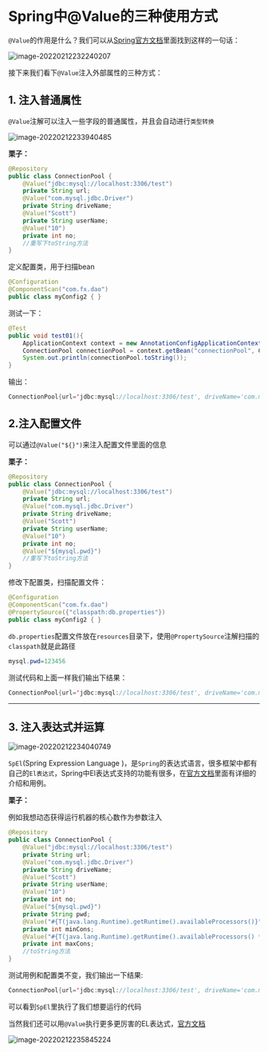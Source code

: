 # Spring中@Value的三种使用方式

`@Value`的作用是什么？我们可以从<a href="https://docs.spring.io/spring-framework/docs/current/reference/html/core.html#beans-factory-nature">Spring官方文档</a>里面找到这样的一句话：

![image-20220212232240207](https://cdn.fengxianhub.top/resources-master/202202122322284.png)

接下来我们看下`@Value`注入外部属性的三种方式：

## 1. 注入普通属性

`@Value`注解可以注入一些字段的普通属性，并且会自动进行`类型转换`

![image-20220212233940485](https://cdn.fengxianhub.top/resources-master/202202122339594.png)

**栗子：**

```java
@Repository
public class ConnectionPool {
    @Value("jdbc:mysql://localhost:3306/test")
    private String url;
    @Value("com.mysql.jdbc.Driver")
    private String driveName;
    @Value("Scott")
    private String userName;
    @Value("10")
    private int no;
    //重写下toString方法
}
```

定义配置类，用于扫描bean

```java
@Configuration
@ComponentScan("com.fx.dao")
public class myConfig2 { }
```

测试一下：

```java
@Test
public void test01(){
    ApplicationContext context = new AnnotationConfigApplicationContext(myConfig2.class);
    ConnectionPool connectionPool = context.getBean("connectionPool", ConnectionPool.class);
    System.out.println(connectionPool.toString());
}
```

输出：

````java
ConnectionPool{url='jdbc:mysql://localhost:3306/test', driveName='com.mysql.jdbc.Driver', userName='Scott',no=10}
````



## 2.注入配置文件

可以通过`@Value("${}")`来注入配置文件里面的信息

**栗子：**

```java
@Repository
public class ConnectionPool {
    @Value("jdbc:mysql://localhost:3306/test")
    private String url;
    @Value("com.mysql.jdbc.Driver")
    private String driveName;
    @Value("Scott")
    private String userName;
    @Value("10")
    private int no;
    @Value("${mysql.pwd}")
    //重写下toString方法
}
```

修改下配置类，扫描配置文件：

```java
@Configuration
@ComponentScan("com.fx.dao")
@PropertySource({"classpath:db.properties"})
public class myConfig2 { }
```

`db.properties`配置文件放在`resources`目录下，使用`@PropertySource`注解扫描的`classpath`就是此路径

```java
mysql.pwd=123456
```

测试代码和上面一样我们输出下结果：

```java
ConnectionPool{url='jdbc:mysql://localhost:3306/test', driveName='com.mysql.jdbc.Driver', userName='Scott', no=10, pwd='123456'}
```

<hr>

## 3. 注入表达式并运算

![image-20220212234040749](https://cdn.fengxianhub.top/resources-master/202202122340831.png)

`SpEl`(Spring Expression Language )，是`Spring`的表达式语言，很多框架中都有自己的`El表达式`，Spring中El表达式支持的功能有很多，在<a href="https://docs.spring.io/spring-framework/docs/current/reference/html/core.html#expressions">官方文档</a>里面有详细的介绍和用例。

**栗子：**

例如我想动态获得运行机器的核心数作为参数注入

```java
@Repository
public class ConnectionPool {
    @Value("jdbc:mysql://localhost:3306/test")
    private String url;
    @Value("com.mysql.jdbc.Driver")
    private String driveName;
    @Value("Scott")
    private String userName;
    @Value("10")
    private int no;
    @Value("${mysql.pwd}")
    private String pwd;
    @Value("#{T(java.lang.Runtime).getRuntime().availableProcessors()}")
    private int minCons;
    @Value("#{T(java.lang.Runtime).getRuntime().availableProcessors() * 2}")
    private int maxCons;
    //toString方法
}
```

测试用例和配置类不变，我们输出一下结果:

```java
ConnectionPool{url='jdbc:mysql://localhost:3306/test', driveName='com.mysql.jdbc.Driver', userName='Scott', no=10, pwd='123456', minCons=8, maxCons=16}
```

可以看到`SpEl`里执行了我们想要运行的代码

当然我们还可以用`@Value`执行更多更厉害的EL表达式，<a href="https://docs.spring.io/spring-framework/docs/current/reference/html/core.html#expressions">官方文档</a>

![image-20220212235845224](https://cdn.fengxianhub.top/resources-master/202202122358315.png)





